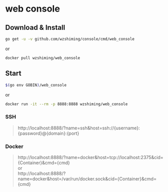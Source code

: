 # web console  

## Download & Install 

``` bash
go get -u -v github.com/wzshiming/console/cmd/web_console
```
or  
``` 
docker pull wzshiming/web_console 
```

## Start 

``` bash
$(go env GOBIN)/web_console
```
or 
``` bash
docker run -it --rm -p 8888:8888 wzshiming/web_console
```

### SSH  

> http://localhost:8888/?name=ssh&host=ssh://{username}:{password}@{domain}:{port}  

### Docker  

> http://localhost:8888/?name=docker&host=tcp://localhost:2375&cid={Container}&cmd={cmd}  
or  
> http://localhost:8888/?name=docker&host=/var/run/docker.sock&cid={Container}&cmd={cmd}  

